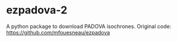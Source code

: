 # ezpadova-2
A python package to download PADOVA isochrones. Original code: https://github.com/mfouesneau/ezpadova
